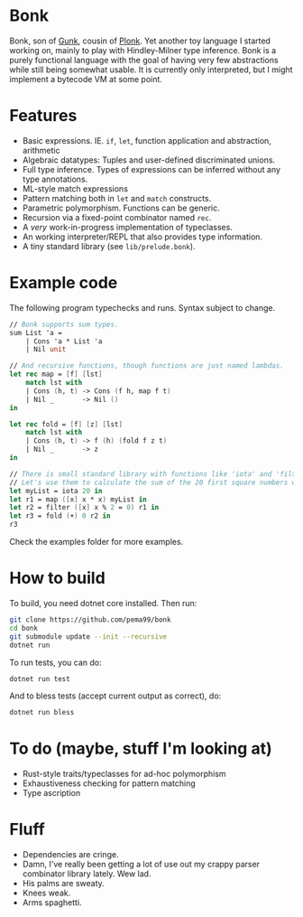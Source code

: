 # Bonk
Bonk, son of [Gunk](https://github.com/pema99/gunk), cousin of [Plonk](https://github.com/pema99/plonk).
Yet another toy language I started working on, mainly to play with Hindley-Milner type inference. Bonk is a purely functional language with the goal of having very few abstractions while still being somewhat usable. It is currently only interpreted, but I might implement a bytecode VM at some point.

# Features
- Basic expressions. IE. `if`, `let`, function application and abstraction, arithmetic
- Algebraic datatypes: Tuples and user-defined discriminated unions.
- Full type inference. Types of expressions can be inferred without any type annotations.
- ML-style match expressions
- Pattern matching both in `let` and `match` constructs.
- Parametric polymorphism. Functions can be generic.
- Recursion via a fixed-point combinator named `rec`.
- A _very_ work-in-progress implementation of typeclasses.
- An working interpreter/REPL that also provides type information.
- A tiny standard library (see `lib/prelude.bonk`).

# Example code
The following program typechecks and runs. Syntax subject to change.
```fs
// Bonk supports sum types.
sum List 'a =
    | Cons 'a * List 'a
    | Nil unit

// And recursive functions, though functions are just named lambdas.
let rec map = [f] [lst]
    match lst with
    | Cons (h, t) -> Cons (f h, map f t)
    | Nil _       -> Nil () 
in

let rec fold = [f] [z] [lst]
    match lst with
    | Cons (h, t) -> f (h) (fold f z t)
    | Nil _       -> z
in

// There is small standard library with functions like 'iota' and 'filter'.
// Let's use them to calculate the sum of the 20 first square numbers which are even:
let myList = iota 20 in
let r1 = map ([x] x * x) myList in
let r2 = filter ([x] x % 2 = 0) r1 in
let r3 = fold (+) 0 r2 in
r3
```
Check the examples folder for more examples.

# How to build
To build, you need dotnet core installed. Then run:
```sh
git clone https://github.com/pema99/bonk
cd bonk
git submodule update --init --recursive
dotnet run
```
To run tests, you can do:
```sh
dotnet run test
```
And to bless tests (accept current output as correct), do:
```sh
dotnet run bless
```

# To do (maybe, stuff I'm looking at)
- Rust-style traits/typeclasses for ad-hoc polymorphism
- Exhaustiveness checking for pattern matching
- Type ascription

# Fluff
- Dependencies are cringe.
- Damn, I've really been getting a lot of use out my crappy parser combinator library lately. Wew lad.
- His palms are sweaty.
- Knees weak.
- Arms spaghetti.
